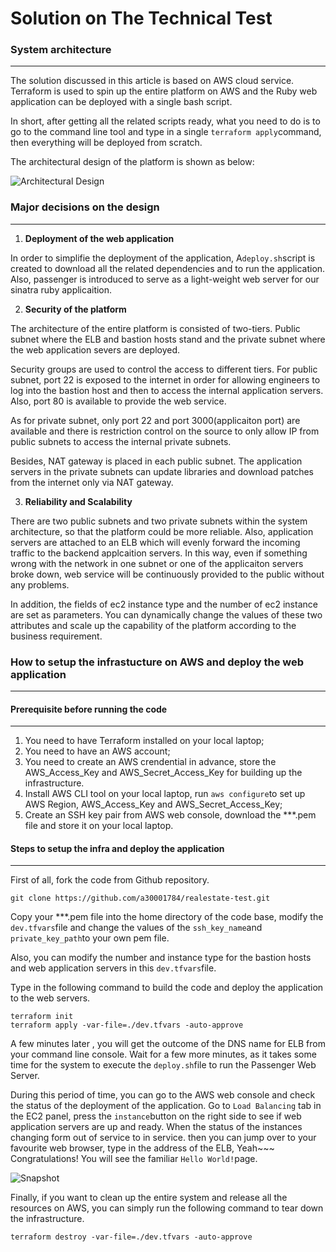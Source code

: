 # Solution on The Technical Test

### **System architecture**  

------

The solution discussed in this article is based on AWS cloud service.  Terraform is used to spin up the entire platform on AWS and the Ruby web application can be deployed with a single bash script.

 In short, after getting all the related scripts ready, what you need to do is to go to the command line tool and type in a single `terraform apply`command,  then everything will be deployed from scratch.

The architectural design of the platform is shown as below: 

![Architectural Design](https://tva1.sinaimg.cn/large/00831rSTly1gcu72afyq7j30nn0f1myk.jpg)

### **Major decisions on the design**

------

1. **Deployment of the web application**

In order to simplifie the deployment of the application,  A`deploy.sh`script is created to download all the related dependencies and to run the application. Also, passenger is introduced to serve as a light-weight web server for our sinatra ruby applicaition.

2. **Security of the platform**

The architecture of the entire platform is consisted of two-tiers. Public subnet where the ELB and bastion hosts stand and the private subnet where the web application severs are deployed. 

Security groups are used to control the access to different tiers. For public subnet, port 22 is exposed to the internet in order for allowing engineers to log into the bastion host and then to access the internal application servers. Also, port 80 is available to provide the web service.

As for private subnet, only port 22 and port 3000(applicaiton port) are available and there is restriction control on the source to only allow IP from public subnets to access the internal private subnets.

Besides, NAT gateway is placed in each public subnet. The application servers in the private subnets can update libraries and download patches from the internet only via NAT gateway.

3. **Reliability and Scalability**

There are two public subnets and two private subnets within the system architecture, so that the platform could be more reliable. Also, application servers are attached to an ELB which will evenly forward the incoming traffic to the backend applcaition servers. In this way, even if something wrong with the network in one subnet or one of the applicaiton servers broke down, web service will be continuously provided to the public without any problems.

In addition, the fields of ec2 instance type and the number of ec2 instance are set as parameters. You can dynamically change the values of these two attributes and scale up the capability of the platform according to the business requirement. 

### **How to setup the infrastucture on AWS and deploy the web application**

------

#### **Prerequisite before running the code**

------

1. You need to have Terraform installed on your local laptop;
2. You need to have an AWS account;
3. You need to create an AWS crendential in advance, store the AWS_Access_Key and AWS_Secret_Access_Key for building up the infrastructure.
4. Install AWS CLI tool on your local laptop, run `aws configure`to set up AWS Region, AWS_Access_Key and AWS_Secret_Access_Key;
5. Create an SSH key pair  from AWS web console, download the ***.pem file and store it on your local laptop.

#### **Steps to setup the infra and deploy the application**

------

First of all, fork the code from Github repository. 

```
git clone https://github.com/a30001784/realestate-test.git
```

Copy your ***.pem file into the home directory of the code base, modify the `dev.tfvars`file and change the values of the `ssh_key_name`and `private_key_path`to your own pem file. 

 Also, you can modify the number and instance type for the bastion hosts and web application servers in this `dev.tfvars`file.

Type in the following command to build the code and deploy the application to the web servers.

```
terraform init
terraform apply -var-file=./dev.tfvars -auto-approve
```

A few minutes later , you will get the outcome of the DNS name for ELB from your command line console. Wait for a few more minutes, as it  takes some time for the system to execute the `deploy.sh`file to run the Passenger Web Server.  

During this period of time, you can go to the AWS web console and check the status of the deployment of the application. Go to `Load Balancing` tab in the EC2 panel, press the `instance`button on the right side to see if web application servers are up and ready. When the status of the instances changing form out of service to in service. then you can jump over to your favourite web browser, type in the address of the ELB, Yeah~~~ Congratulations! You will see the familiar `Hello World!`page. 

![Snapshot](https://tva1.sinaimg.cn/large/00831rSTly1gctnvrt4uqj30vu0hlmy6.jpg)

Finally, if you want to clean up the entire system and release all the resources on AWS, you can simply run the following command to tear down the infrastructure. 

```
terraform destroy -var-file=./dev.tfvars -auto-approve
```

